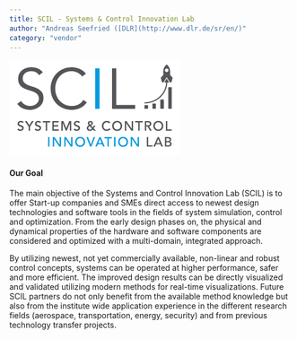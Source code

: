 ```yaml
---
title: SCIL - Systems & Control Innovation Lab
author: "Andreas Seefried ([DLR](http://www.dlr.de/sr/en/)"
category: "vendor"
---
```


![logo](logo.jpg)

#### Our Goal
The main objective of the Systems and Control Innovation Lab
(SCIL) is to offer Start-up companies and SMEs direct access to
newest design technologies and software tools in the fields of
system simulation, control and optimization. From the early
design phases on, the physical and dynamical properties of
the hardware and software components are considered and
optimized with a multi-domain, integrated approach.

By utilizing newest, not yet commercially available, non-linear
and robust control concepts, systems can be operated at
higher performance, safer and more efficient. The improved
design results can be directly visualized and validated utilizing
modern methods for real-time visualizations. Future SCIL
partners do not only benefit from the available method
knowledge but also from the institute wide application
experience in the different research fields (aerospace,
transportation, energy, security) and from previous technology
transfer projects.

#### 

